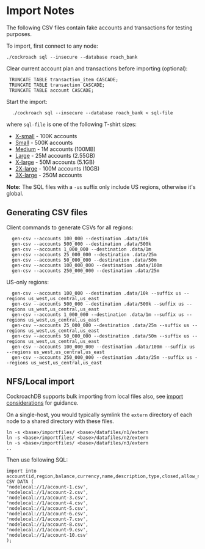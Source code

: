 # Import Notes

The following CSV files contain fake accounts and transactions for testing purposes. 

To import, first connect to any node:

    ./cockroach sql --insecure --database roach_bank

Clear current account plan and transactions before importing (optional):

     TRUNCATE TABLE transaction_item CASCADE;
     TRUNCATE TABLE transaction CASCADE;
     TRUNCATE TABLE account CASCADE;

Start the import:

      ./cockroach sql --insecure --database roach_bank < sql-file
 
where `sql-file` is one of the following T-shirt sizes:

- [X-small](src/sql/import-10k.sql) - 100K accounts  
- [Small](src/sql/import-500k.sql) - 500K accounts 
- [Medium](src/sql/import-1m.sql) - 1M accounts (100MB) 
- [Large](src/sql/import-25m.sql) - 25M accounts (2.55GB) 
- [X-large](src/sql/import-50m.sql) - 50M accounts (5.1GB) 
- [2X-large](src/sql/import-100m.sql) - 100M accounts (10GB)
- [3X-large](src/sql/import-250m.sql) - 250M accounts

**Note:** The SQL files with a `-us` suffix only include US regions, otherwise it's global.
                 
## Generating CSV files

Client commands to generate CSVs for all regions:

      gen-csv --accounts 100_000 --destination .data/10k
      gen-csv --accounts 500_000 --destination .data/500k
      gen-csv --accounts 1_000_000 --destination .data/1m
      gen-csv --accounts 25_000_000 --destination .data/25m
      gen-csv --accounts 50_000_000 --destination .data/50m
      gen-csv --accounts 100_000_000 --destination .data/100m
      gen-csv --accounts 250_000_000 --destination .data/25m

US-only regions:

      gen-csv --accounts 100_000 --destination .data/10k --suffix us --regions us_west,us_central,us_east
      gen-csv --accounts 500_000 --destination .data/500k --suffix us --regions us_west,us_central,us_east
      gen-csv --accounts 1_000_000 --destination .data/1m --suffix us --regions us_west,us_central,us_east
      gen-csv --accounts 25_000_000 --destination .data/25m --suffix us --regions us_west,us_central,us_east
      gen-csv --accounts 50_000_000 --destination .data/50m --suffix us --regions us_west,us_central,us_east
      gen-csv --accounts 100_000_000 --destination .data/100m --suffix us --regions us_west,us_central,us_east
      gen-csv --accounts 250_000_000 --destination .data/25m --suffix us --regions us_west,us_central,us_east

## NFS/Local import
              
CockroachDB supports bulk importing from local files also, see 
[import considerations](https://www.cockroachlabs.com/docs/v20.2/use-cloud-storage-for-bulk-operations.html#considerations) 
for guidance.

On a single-host, you would typically symlink the `extern` directory of each node to a shared directory 
with these files.

    ln -s <base>/importfiles/ <base>/datafiles/n1/extern
    ln -s <base>/importfiles/ <base>/datafiles/n2/extern
    ln -s <base>/importfiles/ <base>/datafiles/n3/extern
    ..

Then use following SQL:

    import into account(id,region,balance,currency,name,description,type,closed,allow_negative,updated)
    CSV DATA (
    'nodelocal://1/account-1.csv',
    'nodelocal://1/account-2.csv',
    'nodelocal://1/account-3.csv',
    'nodelocal://1/account-4.csv',
    'nodelocal://1/account-5.csv',
    'nodelocal://1/account-6.csv',
    'nodelocal://1/account-7.csv',
    'nodelocal://1/account-8.csv',
    'nodelocal://1/account-9.csv',
    'nodelocal://1/account-10.csv'
    );
